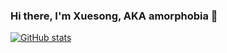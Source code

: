 ### Hi there, I'm Xuesong, AKA amorphobia 👋

[![GitHub stats](https://github-readme-stats.vercel.app/api?username=amorphobia&count_private=true)](https://github.com/amorphobia)

<!--
**amorphobia/amorphobia** is a ✨ _special_ ✨ repository because its `README.md` (this file) appears on your GitHub profile.

Here are some ideas to get you started:

- 🔭 I’m currently working on ...
- 🌱 I’m currently learning ...
- 👯 I’m looking to collaborate on ...
- 🤔 I’m looking for help with ...
- 💬 Ask me about ...
- 📫 How to reach me: ...
- 😄 Pronouns: ...
- ⚡ Fun fact: ...
-->
